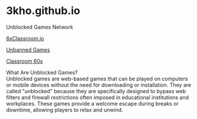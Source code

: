 # 3kho.github.io

Unblocked Games Network

 <a href="https://classroomgames6x.com" title="6XClassroom" rel="nofollow">6xClassroom.io</a>  <br>
 
 <a href="https://unbannedgames.io" title="Unbanned Games" rel="nofollow">Unbanned Games</a>  <br>
 
  <a href="https://clasroom60x.com" title="classroom 60x" rel="nofollow">Classroom 60x</a> <br>

What Are Unblocked Games?
<br>
Unblocked games are web-based games that can be played on computers or mobile devices without the need for downloading or installation. They are called "unblocked" because they are specifically designed to bypass web filters and firewall restrictions often imposed in educational institutions and workplaces. These games provide a welcome escape during breaks or downtime, allowing players to relax and unwind.


